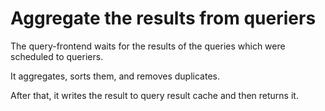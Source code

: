 # Aggregate the results from queriers

The query-frontend waits for the results of the queries which were scheduled to queriers.

It aggregates, sorts them, and removes duplicates.

After that, it writes the result to query result cache and then returns it.
